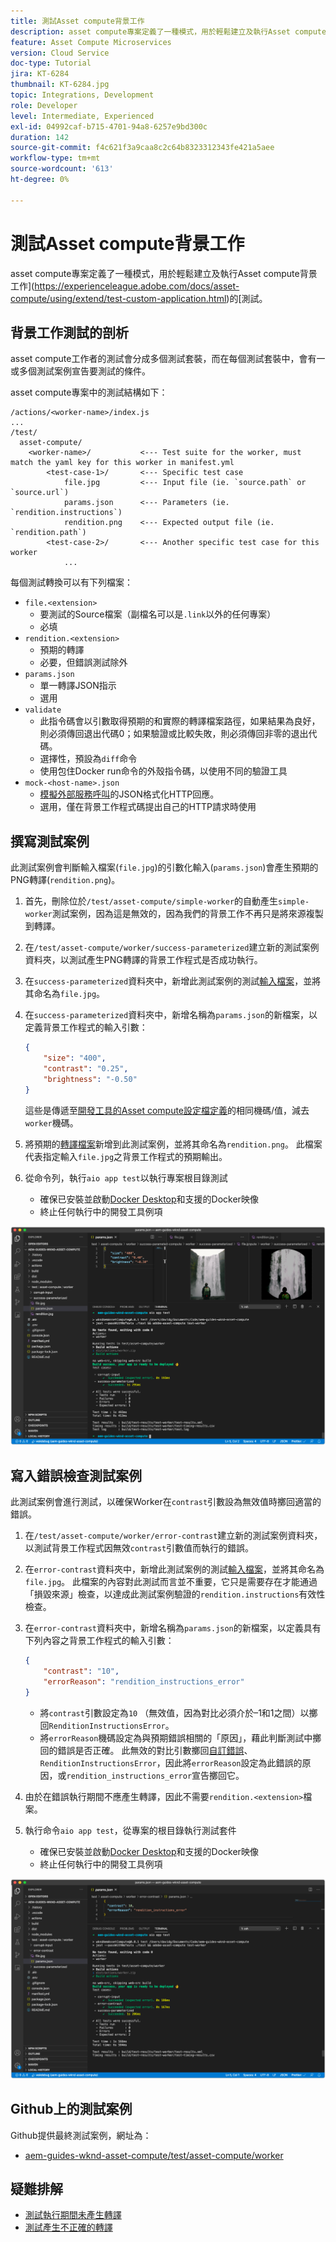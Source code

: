 ```yaml
---
title: 測試Asset compute背景工作
description: asset compute專案定義了一種模式，用於輕鬆建立及執行Asset compute背景工作的測試。
feature: Asset Compute Microservices
version: Cloud Service
doc-type: Tutorial
jira: KT-6284
thumbnail: KT-6284.jpg
topic: Integrations, Development
role: Developer
level: Intermediate, Experienced
exl-id: 04992caf-b715-4701-94a8-6257e9bd300c
duration: 142
source-git-commit: f4c621f3a9caa8c2c64b8323312343fe421a5aee
workflow-type: tm+mt
source-wordcount: '613'
ht-degree: 0%

---
```


# 測試Asset compute背景工作

asset compute專案定義了一種模式，用於輕鬆建立及執行Asset compute背景工作](https://experienceleague.adobe.com/docs/asset-compute/using/extend/test-custom-application.html)的[測試。

## 背景工作測試的剖析

asset compute工作者的測試會分成多個測試套裝，而在每個測試套裝中，會有一或多個測試案例宣告要測試的條件。

asset compute專案中的測試結構如下：

```
/actions/<worker-name>/index.js
...
/test/
  asset-compute/
    <worker-name>/           <--- Test suite for the worker, must match the yaml key for this worker in manifest.yml
        <test-case-1>/       <--- Specific test case 
            file.jpg         <--- Input file (ie. `source.path` or `source.url`)
            params.json      <--- Parameters (ie. `rendition.instructions`)
            rendition.png    <--- Expected output file (ie. `rendition.path`)
        <test-case-2>/       <--- Another specific test case for this worker
            ...
```

每個測試轉換可以有下列檔案：

+ `file.<extension>`
   + 要測試的Source檔案（副檔名可以是`.link`以外的任何專案）
   + 必填
+ `rendition.<extension>`
   + 預期的轉譯
   + 必要，但錯誤測試除外
+ `params.json`
   + 單一轉譯JSON指示
   + 選用
+ `validate`
   + 此指令碼會以引數取得預期的和實際的轉譯檔案路徑，如果結果為良好，則必須傳回退出代碼0；如果驗證或比較失敗，則必須傳回非零的退出代碼。
   + 選擇性，預設為`diff`命令
   + 使用包住Docker run命令的外殼指令碼，以使用不同的驗證工具
+ `mock-<host-name>.json`
   + [模擬外部服務呼叫](https://www.mock-server.com/mock_server/creating_expectations.html)的JSON格式化HTTP回應。
   + 選用，僅在背景工作程式碼提出自己的HTTP請求時使用

## 撰寫測試案例

此測試案例會判斷輸入檔案(`file.jpg`)的引數化輸入(`params.json`)會產生預期的PNG轉譯(`rendition.png`)。

1. 首先，刪除位於`/test/asset-compute/simple-worker`的自動產生`simple-worker`測試案例，因為這是無效的，因為我們的背景工作不再只是將來源複製到轉譯。
1. 在`/test/asset-compute/worker/success-parameterized`建立新的測試案例資料夾，以測試產生PNG轉譯的背景工作程式是否成功執行。
1. 在`success-parameterized`資料夾中，新增此測試案例的測試[輸入檔案](./assets/test/success-parameterized/file.jpg)，並將其命名為`file.jpg`。
1. 在`success-parameterized`資料夾中，新增名稱為`params.json`的新檔案，以定義背景工作程式的輸入引數：

   ```json
   { 
       "size": "400",
       "contrast": "0.25",
       "brightness": "-0.50"
   }
   ```

   這些是傳遞至[開發工具的Asset compute設定檔定義](../develop/development-tool.md)的相同機碼/值，減去`worker`機碼。

1. 將預期的[轉譯檔案](./assets/test/success-parameterized/rendition.png)新增到此測試案例，並將其命名為`rendition.png`。 此檔案代表指定輸入`file.jpg`之背景工作程式的預期輸出。
1. 從命令列，執行`aio app test`以執行專案根目錄測試
   + 確保已安裝並啟動[Docker Desktop](../set-up/development-environment.md#docker)和支援的Docker映像
   + 終止任何執行中的開發工具例項

![測試 — 成功](./assets/test/success-parameterized/result.png)

## 寫入錯誤檢查測試案例

此測試案例會進行測試，以確保Worker在`contrast`引數設為無效值時擲回適當的錯誤。

1. 在`/test/asset-compute/worker/error-contrast`建立新的測試案例資料夾，以測試背景工作程式因無效`contrast`引數值而執行的錯誤。
1. 在`error-contrast`資料夾中，新增此測試案例的測試[輸入檔案](./assets/test/error-contrast/file.jpg)，並將其命名為`file.jpg`。 此檔案的內容對此測試而言並不重要，它只是需要存在才能通過「損毀來源」檢查，以達成此測試案例驗證的`rendition.instructions`有效性檢查。
1. 在`error-contrast`資料夾中，新增名稱為`params.json`的新檔案，以定義具有下列內容之背景工作程式的輸入引數：

   ```json
   {
       "contrast": "10",
       "errorReason": "rendition_instructions_error"
   }
   ```

   + 將`contrast`引數設定為`10` （無效值，因為對比必須介於–1和1之間）以擲回`RenditionInstructionsError`。
   + 將`errorReason`機碼設定為與預期錯誤相關的「原因」，藉此判斷測試中擲回的錯誤是否正確。 此無效的對比引數擲回[自訂錯誤](../develop/worker.md#errors)、`RenditionInstructionsError`，因此將`errorReason`設定為此錯誤的原因，或`rendition_instructions_error`宣告擲回它。

1. 由於在錯誤執行期間不應產生轉譯，因此不需要`rendition.<extension>`檔案。
1. 執行命令`aio app test`，從專案的根目錄執行測試套件
   + 確保已安裝並啟動[Docker Desktop](../set-up/development-environment.md#docker)和支援的Docker映像
   + 終止任何執行中的開發工具例項

![測試 — 錯誤對比](./assets/test/error-contrast/result.png)

## Github上的測試案例

Github提供最終測試案例，網址為：

+ [aem-guides-wknd-asset-compute/test/asset-compute/worker](https://github.com/adobe/aem-guides-wknd-asset-compute/tree/master/test/asset-compute/worker)

## 疑難排解

+ [測試執行期間未產生轉譯](../troubleshooting.md#test-no-rendition-generated)
+ [測試產生不正確的轉譯](../troubleshooting.md#tests-generates-incorrect-rendition)

